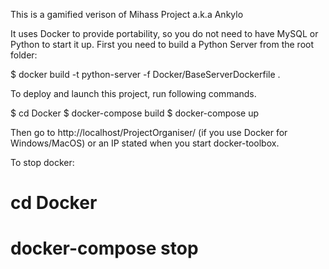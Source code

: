 This is a gamified verison of Mihass Project a.k.a Ankylo

It uses Docker to provide portability, so you do not need to have MySQL or Python to start it up.  First you need to build a Python Server from the root folder:

$ docker build -t python-server -f Docker/BaseServerDockerfile .

To deploy and launch this project, run following commands.

$ cd Docker 
$ docker-compose build 
$ docker-compose up

Then go to http://localhost/ProjectOrganiser/ (if you use Docker for Windows/MacOS) or an IP stated when you start docker-toolbox.

To stop docker:

# cd Docker 
# docker-compose stop
